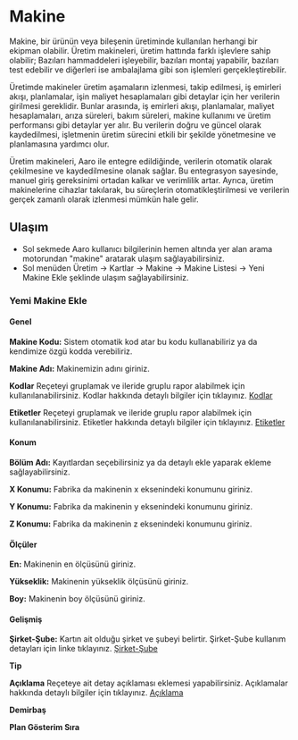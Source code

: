 
# Makine

Makine, bir ürünün veya bileşenin üretiminde kullanılan herhangi bir ekipman olabilir. 
Üretim makineleri, üretim hattında farklı işlevlere sahip olabilir; 
Bazıları hammaddeleri işleyebilir, bazıları montaj yapabilir, bazıları test edebilir ve diğerleri ise ambalajlama gibi son işlemleri gerçekleştirebilir.

Üretimde makineler üretim aşamaların izlenmesi, takip edilmesi, iş emirleri akışı, planlamalar, işin maliyet hesaplamaları gibi detaylar için her verilerin girilmesi gereklidir. 
Bunlar arasında, iş emirleri akışı, planlamalar, maliyet hesaplamaları, arıza süreleri, bakım süreleri, makine kullanımı ve üretim performansı gibi detaylar yer alır. 
Bu verilerin doğru ve güncel olarak kaydedilmesi, işletmenin üretim sürecini etkili bir şekilde yönetmesine ve planlamasına yardımcı olur.

Üretim makineleri, Aaro ile entegre edildiğinde, verilerin otomatik olarak çekilmesine ve kaydedilmesine olanak sağlar. 
Bu entegrasyon sayesinde, manuel giriş gereksinimi ortadan kalkar ve verimlilik artar. 
Ayrıca, üretim makinelerine cihazlar takılarak, bu süreçlerin otomatikleştirilmesi ve verilerin gerçek zamanlı olarak izlenmesi mümkün hale gelir.

## Ulaşım 

- Sol sekmede Aaro kullanıcı bilgilerinin hemen altında yer alan arama motorundan "makine" aratarak ulaşım sağlayabilirsiniz.
- Sol menüden Üretim -> Kartlar -> Makine -> Makine Listesi -> Yeni Makine Ekle şeklinde ulaşım sağlayabilirsiniz.

### Yemi Makine Ekle 

#### Genel

**Makine Kodu:** Sistem otomatik kod atar bu kodu kullanabiliriz ya da kendimize özgü kodda verebiliriz.

**Makine Adı:** Makinemizin adını giriniz.

**Kodlar** Reçeteyi gruplamak ve ileride gruplu rapor alabilmek için kullanılanabilirsiniz. Kodlar hakkında detaylı bilgiler için tıklayınız. [Kodlar](../TemelOzellikler/Kodlar.md)

**Etiketler** Reçeteyi gruplamak ve ileride gruplu rapor alabilmek için kullanılanabilirsiniz. Etiketler hakkında detaylı bilgiler için tıklayınız. [Etiketler](../TemelOzellikler/Etiketler.md)

#### Konum 

**Bölüm Adı:** Kayıtlardan seçebilirsiniz ya da detaylı ekle yaparak ekleme sağlayabilirsiniz.

**X Konumu:** Fabrika da makinenin x eksenindeki konumunu giriniz.

**Y Konumu:** Fabrika da makinenin y eksenindeki konumunu giriniz.

**Z Konumu:** Fabrika da makinenin z eksenindeki konumunu giriniz.

#### Ölçüler 

**En:** Makinenin en ölçüsünü giriniz.

**Yükseklik:** Makinenin yükseklik ölçüsünü giriniz.

**Boy:** Makinenin boy ölçüsünü giriniz.

#### Gelişmiş

**Şirket-Şube:** Kartın ait olduğu şirket ve şubeyi belirtir. Şirket-Şube kullanım detayları için linke tıklayınız. [Şirket-Şube](../TemelOzellikler/SirketSubeKart.md)

**Tip** 

**Açıklama** Reçeteye ait detay açıklaması eklemesi yapabilirsiniz. Açıklamalar hakkında detaylı bilgiler için tıklayınız. [Açıklama](../TemelOzellikler/Aciklama.md)

**Demirbaş**

**Plan Gösterim Sıra**


